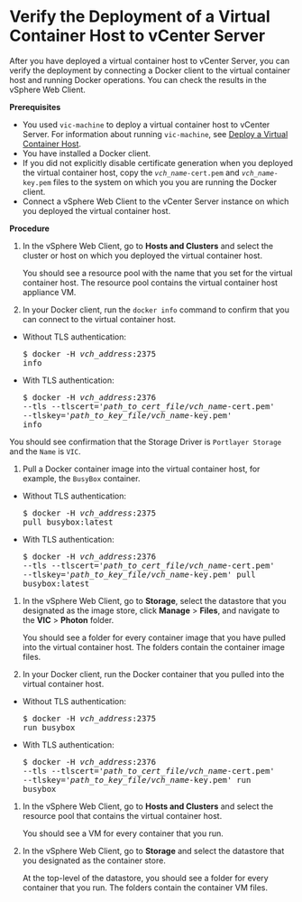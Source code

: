 # Verify the Deployment of a Virtual Container Host to vCenter Server #

After you have deployed a virtual container host to vCenter Server, you can verify the deployment by connecting a Docker client to the virtual container host and running Docker operations. You can check the results in the vSphere Web Client.

**Prerequisites**

- You used `vic-machine` to deploy a virtual container host to vCenter Server. For information about running `vic-machine`, see [Deploy a Virtual Container Host](install_vic_cli.md).
- You have installed a Docker client.
- If you did not explicitly disable certificate generation when you deployed the virtual container host, copy the <code><i>vch_name</i>-cert.pem</code> and <code><i>vch_name</i>-key.pem</code> files to the system on which you you are running the Docker client. 
- Connect a vSphere Web Client to the vCenter Server instance on which you deployed the virtual container host.

**Procedure**    

1. In the vSphere Web Client, go to **Hosts and Clusters** and select the cluster or host on which you deployed the virtual container host.
 
    You should see a resource pool with the name that you set for the virtual container host. The resource pool contains the virtual container host appliance VM.   

1.  In your Docker client, run the `docker info` command to confirm that you can connect to the virtual container host. 
 
 - Without TLS authentication:<pre>$ docker -H <i>vch_address</i>:2375 info</pre>
 - With TLS authentication:<pre>$ docker -H <i>vch_address</i>:2376 
--tls 
--tlscert='<i>path_to_cert_file</i>/<i>vch_name</i>-cert.pem' 
--tlskey='<i>path_to_key_file</i>/<i>vch_name</i>-key.pem' 
info</pre>

 You should see confirmation that the Storage Driver is ```Portlayer Storage``` and the `Name` is `VIC`.
1.  Pull a Docker container image into the virtual container host, for example, the `BusyBox` container.

 - Without TLS authentication:<pre>$ docker -H <i>vch_address</i>:2375 pull busybox:latest</pre>
 - With TLS authentication:<pre>$ docker -H <i>vch_address</i>:2376 
--tls 
--tlscert='<i>path_to_cert_file</i>/<i>vch_name</i>-cert.pem' 
--tlskey='<i>path_to_key_file</i>/<i>vch_name</i>-key.pem' 
pull busybox:latest</pre>

1. In the vSphere Web Client, go to **Storage**, select the datastore that you designated as the image store, click **Manage** > **Files**, and navigate to the **VIC** > **Photon** folder. 
 
    You should see a folder for every container image that you have pulled into the virtual container host. The folders contain the container image files.

1. In your Docker client, run the Docker container that you pulled into the virtual container host.

  - Without TLS authentication:<pre>$ docker -H <i>vch_address</i>:2375 run busybox</pre>
  - With TLS authentication:<pre>$ docker -H <i>vch_address</i>:2376 
--tls 
--tlscert='<i>path_to_cert_file</i>/<i>vch_name</i>-cert.pem' 
--tlskey='<i>path_to_key_file</i>/<i>vch_name</i>-key.pem' 
run busybox</pre> 

1. In the vSphere Web Client, go to **Hosts and Clusters** and select the resource pool that contains the virtual container host.
 
    You should see a VM for every container that you run.

1. In the vSphere Web Client, go to **Storage** and select the datastore that you designated as the container store.  
 
    At the top-level of the datastore, you should see a folder for every container that you run. The folders contain the container VM files.